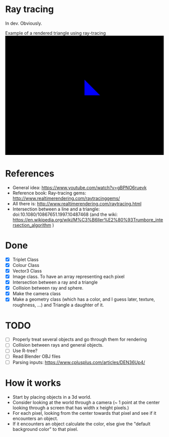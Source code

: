 # Ray tracing
In dev. Obviously.

Example of a rendered triangle using ray-tracing
![](rendered/Triangle.png)

# References
* General idea: https://www.youtube.com/watch?v=gBPNO6ruevk
* Reference book: Ray-tracing gems: http://www.realtimerendering.com/raytracinggems/
* All there is: http://www.realtimerendering.com/raytracing.html
* Intersection between a line and a triangle: doi:10.1080/10867651.1997.10487468
    (and the wiki: https://en.wikipedia.org/wiki/M%C3%B6ller%E2%80%93Trumbore_intersection_algorithm )

# Done
- [x] Triplet Class
- [x] Colour Class
- [x] Vector3 Class
- [x] Image class. To have an array representing each pixel
- [x] Intersection between a ray and a triangle
- [x] Collision between ray and sphere.
- [x] Make the camera class
- [x] Make a geometry class (which has a color, and I guess later, texture,
  roughness, ...) and Triangle a daughter of it.

# TODO
- [ ] Properly treat several objects and go through them for rendering
- [ ] Collision between rays and general objects.
- [ ] Use R-tree?
- [ ] Read Blender OBJ files
- [ ] Parsing inputs: https://www.cplusplus.com/articles/DEN36Up4/

# How it works

* Start by placing objects in a 3d world.
* Consider looking at the world through a camera (~ 1 point at the center
  looking through a screen that has width x height pixels.)
* For each pixel, looking from the center towards that pixel and see if it
  encounters an object.
* If it encounters an object calculate the color, else give the "default
  background color" to that pixel.
